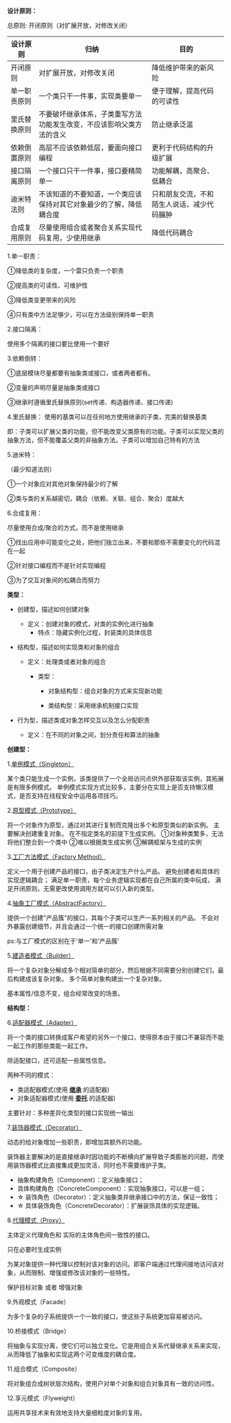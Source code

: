 **设计原则：**

总原则: 开闭原则（对扩展开放，对修改关闭）

| 设计原则     | 归纳                                                         | 目的                                       |
| ------------ | ------------------------------------------------------------ | ------------------------------------------ |
| 开闭原则     | 对扩展开放，对修改关闭                                       | 降低维护带来的新风险                       |
| 单一职责原则 | 一个类只干一件事，实现类要单一                               | 便于理解，提高代码的可读性                 |
| 里氏替换原则 | 不要破坏继承体系，子类重写方法功能发生改变，不应该影响父类方法的含义 | 防止继承泛滥                               |
| 依赖倒置原则 | 高层不应该依赖低层，要面向接口编程                           | 更利于代码结构的升级扩展                   |
| 接口隔离原则 | 一个接口只干一件事，接口要精简单一                           | 功能解耦，高聚合、低耦合                   |
| 迪米特法则   | 不该知道的不要知道，一个类应该保持对其它对象最少的了解，降低耦合度 | 只和朋友交流，不和陌生人说话，减少代码臃肿 |
| 合成复用原则 | 尽量使用组合或者聚合关系实现代码复用，少使用继承             | 降低代码耦合                               |

1.单一职责：

①降低类的复杂度，一个雷只负责一个职责

②提高类的可读性、可维护性

③降低类变更带来的风险

④只有类中方法足够少，可以在方法级别保持单一职责

2.接口隔离：

使用多个隔离的接口要比使用一个要好

3.依赖倒转：

①底层模块尽量都要有抽象类或接口，或者两者都有。

②变量的声明尽量是抽象类或接口

③继承时遵循里氏替换原则(set传递、构造器传递、接口传递)

4.里氏替换：
使用的基类可以在任何地方使用继承的子类，完美的替换基类

即：子类可以扩展父类的功能，但不能改变父类原有的功能。子类可以实现父类的抽象方法，但不能覆盖父类的非抽象方法。子类可以增加自己特有的方法

5.迪米特：

（最少知道法则）

①一个对象应对其他对象保持最少的了解

②类与类的关系越密切，耦合（依赖、关联、组合、聚合）度越大

6.合成复用：

尽量使用合成/聚合的方式，而不是使用继承

①找出应用中可能变化之处，把他们独立出来，不要和那些不需要变化的代码混在一起

②针对接口编程而不是针对实现编程

③为了交互对象间的松耦合而努力

**类型：**

- 创建型，描述如何创建对象

  - 定义：创建对象的模式，对类的实例化进行抽象
      - 特点：隐藏实例化过程，封装类的具体信息

- 结构型，描述如何实现类和对象的组合

  - 定义：处理类或者对象的组合

      - 类型：

        - 对象结构型：组合对象的方式来实现新功能
              
        - 类结构型：采用继承机制接口实现

- 行为型，描述类或对象怎样交互以及怎么分配职责

  - 定义：在不同的对象之间，划分责任和算法的抽象

**创建型：**

1.[单例模式（Singleton）](src/main/java/com/leo/creational/singleton)

某个类只能生成一个实例，该类提供了一个全局访问点供外部获取该实例，其拓展是有限多例模式。
单例模式实现方式比较多，主要分在实现上是否支持懒汉模式，是否支持在线程安全中运用各项技巧。

2.[原型模式（Prototype）](src/main/java/com/leo/creational/prototype)

将一个对象作为原型，通过对其进行复制而克隆出多个和原型类似的新实例。
主要解决创建重复对象。
在不指定类名的前提下生成实例。
①对象种类繁多，无法将他们整合到一个类中
②难以根据类生成实例
③解耦框架与生成的实例

3.[工厂方法模式（Factory Method）](src/main/java/com/leo/creational/factory)

定义一个用于创建产品的接口，由子类决定生产什么产品。
避免创建者和具体的实现逻辑耦合；
满足单一职责，每个业务逻辑实现都在自己所属的类中玩成，
满足开闭原则，无需更改使用调用方就可以引入新的类型。

4.[抽象工厂模式（AbstractFactory）](src/main/java/com/leo/creational/abstractFactory)

提供一个创建"产品簇"的接口，其每个子类可以生产一系列相关的产品。
不会对外暴露创建细节，并且会通过一个统一的接口创建所需对象

ps:与工厂模式的区别在于'单一'和'产品簇'

5.[建造者模式（Builder）](src/main/java/com/leo/creational/builder)

将一个复杂对象分解成多个相对简单的部分，然后根据不同需要分别创建它们，最后构建成该复杂对象。
多个简单对象构建出一个复杂对象。

基本属性/信息不变，组合经常改变的场景。

**结构型：**

6.[适配器模式（Adapter）](src/main/java/com/leo/structural/adapter)

将一个类的接口转换成客户希望的另外一个接口，使得原本由于接口不兼容而不能一起工作的那些类能一起工作。

除适配接口，还可适配一些属性信息。

两种不同的模式：
+ 类适配器模式(使用 <u>**继承**</u> 的适配器)
+ 对象适配器模式(使用 <u>**委托**</u> 的适配器)

主要针对：多种差异化类型的接口实现统一输出

7.[装饰器模式（Decorator）](src/main/java/com/leo/structural/decorator)

动态的给对象增加一些职责，即增加其额外的功能。

装饰器主要解决的是直接继承时因功能的不断横向扩展导致子类膨胀的问题，而使用装饰器模式比直接集成更加灵活，同时也不需要维护子类。

+ 抽象构建角色（Component）：定义抽象接口；
+ 具体构建角色（ConcreteComponent）：实现抽象接口，可以是一组；
+ ☆ 装饰角色（Decorator）：定义抽象类并继承接口中的方法，保证一致性；
+ ☆ 具体装饰角色（ConcreteDecorator）：扩展装饰具体的实现逻辑。

8.[代理模式（Proxy）](src/main/java/com/leo/structural/proxy)

主体定义代理角色和 实际的主体角色间一致性的接口。

只在必要时生成实例

为某对象提供一种代理以控制对该对象的访问。即客户端通过代理间接地访问该对象，从而限制、增强或修改该对象的一些特性。

保护目标对象 或者 增强对象

9.外观模式（Facade）

为多个复杂的子系统提供一个一致的接口，使这些子系统更加容易被访问。

10.桥接模式（Bridge）

将抽象与实现分离，使它们可以独立变化。它是用组合关系代替继承关系来实现，从而降低了抽象和实现这两个可变维度的耦合度。

11.组合模式（Composite）

将对象组合成树状层次结构，使用户对单个对象和组合对象具有一致的访问性。

12.享元模式（Flyweight）

运用共享技术来有效地支持大量细粒度对象的复用。
